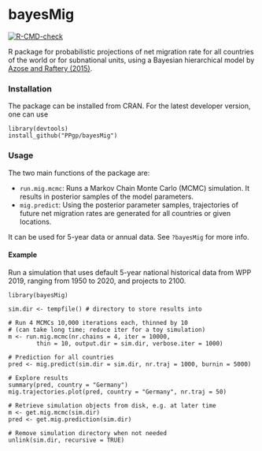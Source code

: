 # bayesMig

[![R-CMD-check](https://github.com/PPgp/bayesMig/actions/workflows/check-standard.yaml/badge.svg?branch=cran&event=push)](https://github.com/PPgp/bayesMig/actions/workflows/check-standard.yaml)

R package for probabilistic projections of net migration rate for all countries of the world or for subnational units, using a Bayesian hierarchical model by [Azose and Raftery (2015)](https://doi.org/10.1007/s13524-015-0415-0).

### Installation

The package can be installed from CRAN. For the latest developer version, one can use

```
library(devtools)
install_github("PPgp/bayesMig")

```

### Usage 

The two main functions of the package are:

* `run.mig.mcmc`: Runs a Markov Chain Monte Carlo (MCMC) simulation. It results in posterior samples of the model parameters.
* `mig.predict`: Using the posterior parameter samples, trajectories of future net migration rates are generated for all countries or given locations.

It can be used for 5-year data or annual data. See `?bayesMig` for more info.


#### Example
Run a simulation that uses default 5-year national historical data from WPP 2019, ranging from 1950 to 2020, and projects to 2100.

```
library(bayesMig)

sim.dir <- tempfile() # directory to store results into

# Run 4 MCMCs 10,000 iterations each, thinned by 10
# (can take long time; reduce iter for a toy simulation)
m <- run.mig.mcmc(nr.chains = 4, iter = 10000, 
		thin = 10, output.dir = sim.dir, verbose.iter = 1000)

# Prediction for all countries
pred <- mig.predict(sim.dir = sim.dir, nr.traj = 1000, burnin = 5000)

# Explore results
summary(pred, country = "Germany")
mig.trajectories.plot(pred, country = "Germany", nr.traj = 50)

# Retrieve simulation objects from disk, e.g. at later time
m <- get.mig.mcmc(sim.dir)
pred <- get.mig.prediction(sim.dir)

# Remove simulation directory when not needed
unlink(sim.dir, recursive = TRUE)

```